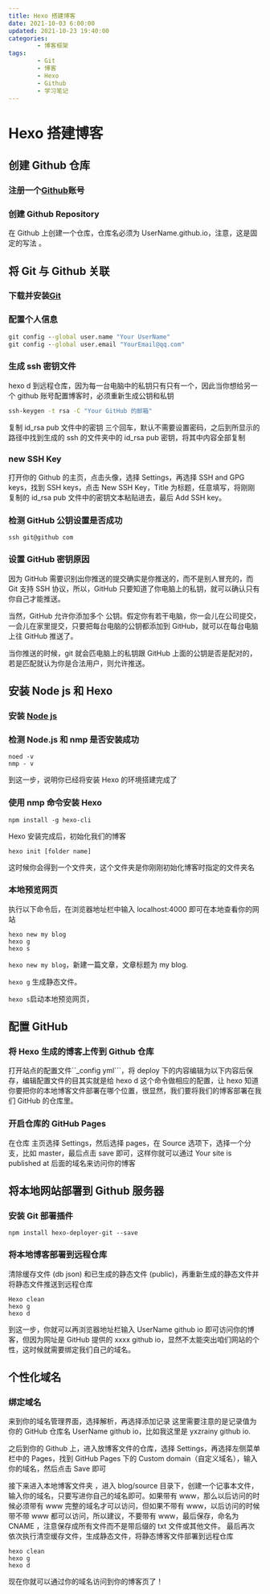 ```yaml
---
title: Hexo 搭建博客
date: 2021-10-03 6:00:00
updated: 2021-10-23 19:40:00
categories:
        - 博客框架
tags:
        - Git
        - 博客
        - Hexo
        - Github
        - 学习笔记
---
```


# Hexo 搭建博客

## 创建 Github 仓库

### 注册一个[Github](<[GitHub](https://github.com/)>)账号

### 创建 Github Repository

在 Github 上创建一个仓库，仓库名必须为 UserName.github.io，注意，这是固定的写法 。

## 将 Git 与 Github 关联

### 下载并安装[Git](https://git-scm.com/)

### 配置个人信息

```cmd
git config --global user.name "Your UserName"
git config --global user.email "YourEmail@qq.com"
```

### 生成 ssh 密钥文件

hexo d 到远程仓库，因为每一台电脑中的私钥只有只有一个，因此当你想给另一个 github 账号配置博客时，必须重新生成公钥和私钥

```cmd
ssh-keygen -t rsa -C "Your GitHub 的邮箱"
```

复制 id_rsa pub 文件中的密钥
三个回车，默认不需要设置密码，之后到所显示的路径中找到生成的 ssh 的文件夹中的 id_rsa pub 密钥，将其中内容全部复制

### new SSH Key

打开你的 Github 的主页，点击头像，选择 Settings，再选择 SSH and GPG keys，找到 SSH keys，点击 New SSH Key，Title 为标题，任意填写，将刚刚复制的 id_rsa pub 文件中的密钥文本粘贴进去，最后 Add SSH key。

### 检测 GitHub 公钥设置是否成功

    ssh git@github com

### 设置 GitHub 密钥原因

因为 GitHub 需要识别出你推送的提交确实是你推送的，而不是别人冒充的，而 Git 支持 SSH 协议，所以，GitHub 只要知道了你电脑上的私钥，就可以确认只有你自己才能推送。

当然，GitHub 允许你添加多个 公钥。假定你有若干电脑，你一会儿在公司提交，一会儿在家里提交，只要把每台电脑的公钥都添加到 GitHub，就可以在每台电脑上往 GitHub 推送了。

当你推送的时候，git 就会匹电脑上的私钥跟 GitHub 上面的公钥是否是配对的，若是匹配就认为你是合法用户，则允许推送。

## 安装 Node js 和 Hexo

### 安装 [Node js](https://nodejsorg/zh-cn/)

### 检测 Node.js 和 nmp 是否安装成功

    noed -v
    nmp - v

到这一步，说明你已经将安装 Hexo 的环境搭建完成了

### 使用 nmp 命令安装 Hexo

    npm install -g hexo-cli

Hexo 安装完成后，初始化我们的博客

    hexo init [folder name]

这时候你会得到一个文件夹，这个文件夹是你刚刚初始化博客时指定的文件夹名

### 本地预览网页

执行以下命令后，在浏览器地址栏中输入 localhost:4000 即可在本地查看你的网站

    hexo new my blog
    hexo g
    hexo s

`hexo new my blog`，新建一篇文章，文章标题为 my blog.

`hexo g` 生成静态文件。

`hexo s`启动本地预览网页，

## 配置 GitHub

### 将 Hexo 生成的博客上传到 Github 仓库

打开站点的配置文件``\_config yml```，将 deploy 下的内容编辑为以下内容后保存，编辑配置文件的目其实就是给 hexo d 这个命令做相应的配置，让 hexo 知道你要把你的本地博客文件部署在哪个位置，很显然，我们要将我们的博客部署在我们 GitHub 的仓库里。

### 开启仓库的 GitHub Pages

在仓库 主页选择 Settings，然后选择 pages，在 Source 选项下，选择一个分支，比如 master，最后点击 save 即可，这样你就可以通过 Your site is published at 后面的域名来访问你的博客

## 将本地网站部署到 Github 服务器

### 安装 Git 部署插件

    npm install hexo-deployer-git --save

### 将本地博客部署到远程仓库

清除缓存文件 (db json) 和已生成的静态文件 (public)，再重新生成的静态文件并将静态文件推送到远程仓库

    Hexo clean
    hexo g
    hexo d

到这一步，你就可以再浏览器地址栏输入 UserName github io 即可访问你的博客，但因为网址是 GitHub 提供的 xxxx github io，显然不太能突出咱们网站的个性，这时候就需要绑定我们自己的域名。

## 个性化域名

### 绑定域名

来到你的域名管理界面，选择解析，再选择添加记录
这里需要注意的是记录值为你的 GitHub 仓库名 UserName github io，比如我这里是 yxzrainy github io.

之后到你的 Github 上，进入放博客文件的仓库，选择 Settings，再选择左侧菜单栏中的 Pages，找到 GitHub Pages 下的 Custom domain（自定义域名），输入你的域名，然后点击 Save 即可

接下来进入本地博客文件夹 ，进入 blog/source 目录下，创建一个记事本文件，输入你的域名，只要写进你自己的域名即可。如果带有 www，那么以后访问的时候必须带有 www 完整的域名才可以访问，但如果不带有 www，以后访问的时候带不带 www 都可以访问，所以建议，不要带有 www，最后保存，命名为 CNAME ，注意保存成所有文件而不是带后缀的 txt 文件或其他文件。
最后再次依次执行清空缓存文件，生成静态文件，将静态博客文件部署到远程仓库

    hexo clean
    hexo g
    hexo d

现在你就可以通过你的域名访问到你的博客页了！
